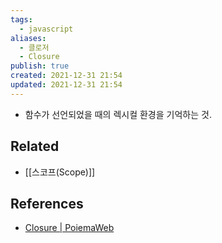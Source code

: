 ```yaml
---
tags:
  - javascript
aliases:
  - 클로저
  - Closure
publish: true
created: 2021-12-31 21:54
updated: 2021-12-31 21:54
---
```


- 함수가 선언되었을 때의 렉시컬 환경을 기억하는 것.

## Related

- [[스코프(Scope)]]

## References

- [Closure | PoiemaWeb](https://poiemaweb.com/js-closure)